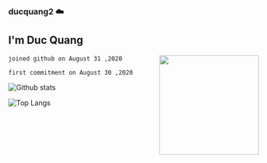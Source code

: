 ### ducquang2 ☁️

<h2>I'm Duc Quang</h2>

<img align='right' src='https://media.giphy.com/media/IwSG1QKOwDjQk/giphy.gif' width='200"'>

```
joined github on August 31 ,2020

first commitment on August 30 ,2020
```

![Github stats](https://github-readme-stats.vercel.app/api?username=ducquang2&show_icons=true&theme=merko)


![Top Langs](https://github-readme-stats.vercel.app/api/top-langs/?username=ducquang2&layout=compact)
